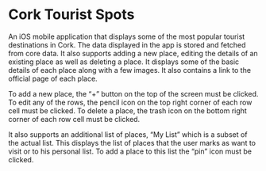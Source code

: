 # Cork Tourist Spots
An iOS mobile application that displays some of the most popular tourist destinations in Cork.
The data displayed in the app is stored and fetched from core data.
It also supports adding a new place, editing the details of an existing place as well as deleting a place.
It displays some of the basic details of each place along with a few images. It also contains a link to the official page of each place.

To add a new place, the “+” button on the top of the screen must be clicked.
To edit any of the rows, the pencil icon on the top right corner of each row cell must be clicked.
To delete a place, the trash icon on the bottom right corner of each row cell must be clicked.

It also supports an additional list of places, “My List” which is a subset of the actual list.
This displays the list of places that the user marks as want to visit or to his personal list.
To add a place to this list the “pin” icon must be clicked.
